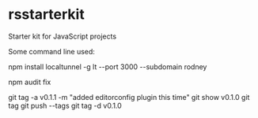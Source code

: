 # rsstarterkit
Starter kit for JavaScript projects

Some command line used:

npm install localtunnel -g
lt --port 3000 --subdomain rodney


npm audit fix

git tag -a v0.1.1 -m "added editorconfig plugin this time"
git show v0.1.0
git tag
git push --tags
git tag -d v0.1.0
